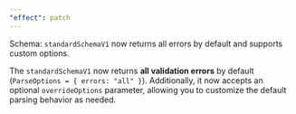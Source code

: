 ```yaml
---
"effect": patch
---
```


Schema: `standardSchemaV1` now returns all errors by default and supports custom options.

The `standardSchemaV1` now returns **all validation errors** by default (`ParseOptions = { errors: "all" }`). Additionally, it now accepts an optional `overrideOptions` parameter, allowing you to customize the default parsing behavior as needed.
